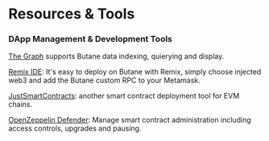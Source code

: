 # Resources & Tools

### DApp Management & Development Tools

[The Graph](https://thegraph.com) supports Butane data indexing, quierying and display.

[Remix IDE](https://remix-project.org/): It's easy to deploy on Butane with Remix, simply choose injected web3 and add the Butane custom RPC to your Metamask.

[JustSmartContracts](https://justsmartcontracts.dev/): another smart contract deployment tool for EVM chains.&#x20;

[OpenZeppelin Defender](https://defender.openzeppelin.com): Manage smart contract administration including access controls, upgrades and pausing.



